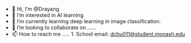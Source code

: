 - 👋 Hi, I’m @Drayang
- 👀 I’m interested in AI learning
- 🌱 I’m currently learning deep learning in image classification.
- 💞️ I’m looking to collaborate on ......
- 📫 How to reach me .....
      1. School email: dchu011@student.monash.edu

<!---
Drayang/Drayang is a ✨ special ✨ repository because its `README.md` (this file) appears on your GitHub profile.
You can click the Preview link to take a look at your changes.
--->
